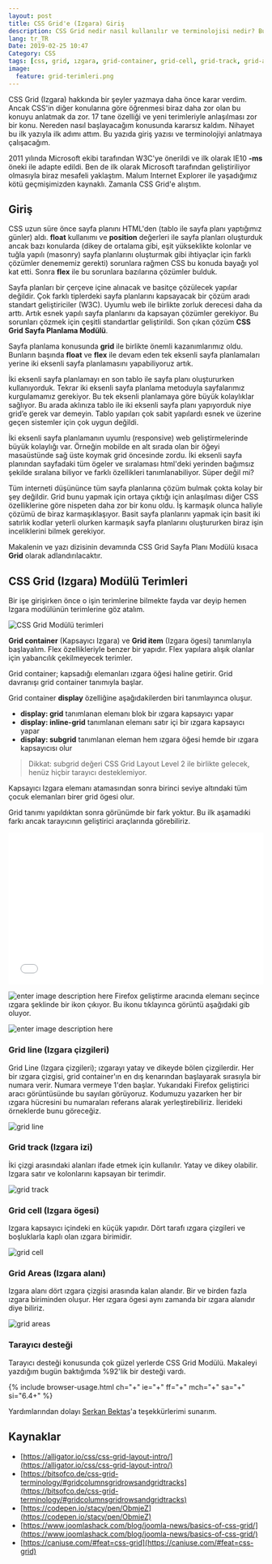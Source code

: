 ```yaml
---
layout: post
title: CSS Grid'e (Izgara) Giriş
description: CSS Grid nedir nasıl kullanılır ve terminolojisi nedir? Bunları göreceğiz.
lang: tr_TR
Date: 2019-02-25 10:47
Category: CSS
tags: [css, grid, ızgara, grid-container, grid-cell, grid-track, grid-areas]
image:
  feature: grid-terimleri.png
---
```


CSS Grid (Izgara) hakkında bir şeyler yazmaya daha önce karar verdim. Ancak CSS'in diğer konularına göre öğrenmesi biraz daha zor olan bu konuyu anlatmak da zor. 17 tane özelliği ve yeni terimleriyle anlaşılması zor bir konu. Nereden nasıl başlayacağım konusunda kararsız kaldım. Nihayet bu ilk yazıyla ilk adımı attım. Bu yazıda giriş yazısı ve terminolojiyi anlatmaya çalışacağım.

2011 yılında Microsoft ekibi tarafından W3C'ye önerildi ve ilk olarak IE10 **-ms** öneki ile adapte edildi. Ben de ilk olarak Microsoft tarafından geliştiriliyor olmasıyla biraz mesafeli yaklaştım. Malum Internet Explorer ile yaşadığımız kötü geçmişimizden kaynaklı. Zamanla CSS Grid'e alıştım.

## Giriş

CSS uzun süre önce sayfa planını HTML'den (tablo ile sayfa planı yaptığımız günler) aldı. **float** kullanımı ve **position** değerleri ile sayfa planları oluşturduk ancak bazı konularda (dikey de ortalama gibi, eşit yükseklikte kolonlar ve tuğla yapılı (masonry) sayfa planlarını oluşturmak gibi ihtiyaçlar için farklı çözümler denememiz gerekti) sorunlara rağmen CSS bu konuda bayağı yol kat etti. Sonra **flex** ile bu sorunlara bazılarına çözümler bulduk. 

Sayfa planları bir çerçeve içine alınacak ve basitçe çözülecek yapılar değildir. Çok farklı tiplerdeki sayfa planlarını kapsayacak bir çözüm aradı standart geliştiriciler (W3C). Uyumlu web ile birlikte zorluk derecesi daha da arttı. Artık esnek yapılı sayfa planlarını da kapsayan çözümler gerekiyor. Bu sorunları çözmek için çeşitli standartlar geliştirildi. Son çıkan çözüm **CSS Grid Sayfa Planlama Modülü**. 

Sayfa planlama konusunda **grid** ile birlikte önemli kazanımlarımız oldu. Bunların başında **float** ve **flex** ile devam eden tek eksenli sayfa planlamaları yerine iki eksenli sayfa planlamasını yapabiliyoruz artık. 

İki eksenli sayfa planlamayı en son tablo ile  sayfa planı oluştururken kullanıyorduk. Tekrar iki eksenli sayfa planlama metoduyla sayfalarımız kurgulamamız gerekiyor. Bu tek eksenli planlamaya göre büyük kolaylıklar sağlıyor. Bu arada aklınıza tablo ile iki eksenli sayfa planı yapıyorduk niye grid’e gerek var demeyin. Tablo yapıları çok sabit yapılardı esnek ve üzerine geçen sistemler için çok uygun değildi. 

İki eksenli sayfa planlamanın uyumlu (responsive) web geliştirmelerinde büyük kolaylığı var. Örneğin mobilde en alt sırada olan bir öğeyi masaüstünde sağ üste koymak grid öncesinde zordu. İki eksenli sayfa planından sayfadaki tüm ögeler ve sıralaması html'deki yerinden bağımsız şekilde sıralana biliyor ve  farklı özellikleri tanımlanabiliyor. Süper değil mi?

Tüm interneti düşününce tüm sayfa planlarına çözüm bulmak çokta kolay bir şey değildir. Grid bunu yapmak için ortaya çıktığı için anlaşılması diğer CSS özelliklerine göre nispeten daha zor bir konu oldu. İş karmaşık olunca haliyle çözümü de biraz karmaşıklaşıyor. Basit sayfa planlarını yapmak için basit iki satırlık kodlar yeterli olurken karmaşık sayfa planlarını oluştururken biraz işin inceliklerini bilmek gerekiyor.

Makalenin ve yazı dizisinin devamında CSS Grid Sayfa Planı Modülü kısaca **Grid** olarak adlandırılacaktır.

## CSS Grid (Izgara) Modülü Terimleri

Bir işe girişirken önce o işin terimlerine bilmekte fayda var deyip hemen Izgara modülünün terimlerine göz atalım.

![CSS Grid Modülü terimleri](https://fatihhayrioglu.com/images/grid-terimleri.png)

**Grid container** (Kapsayıcı Izgara) ve **Grid item** (Izgara ögesi) tanımlarıyla başlayalım. Flex özellikleriyle benzer bir yapıdır. Flex yapılara alışık olanlar için yabancılık çekilmeyecek terimler. 

Grid container; kapsadığı elemanları ızgara öğesi haline getirir. Grid davranışı grid container tanımıyla başlar. 

Grid container **display** özelliğine aşağıdakilerden biri tanımlayınca oluşur.

 - **display: grid** tanımlanan elemanı blok bir ızgara kapsayıcı yapar
 - **display: inline-grid** tanımlanan elemanı satır içi bir ızgara kapsayıcı yapar
 - **display: subgrid** tanımlanan eleman hem ızgara öğesi hemde bir ızgara kapsayıcısı olur

> Dikkat: subgrid değeri CSS Grid Layout Level 2 ile birlikte gelecek, henüz hiçbir tarayıcı desteklemiyor.

Kapsayıcı Izgara elemanı atamasından sonra birinci seviye altındaki tüm çocuk elemanları birer grid ögesi olur. 

Grid tanımı yapıldıktan sonra görünümde bir fark yoktur. Bu ilk aşamadıki farkı ancak tarayıcının geliştirici araçlarında görebiliriz. 

<iframe height="300" style="width: 100%;" scrolling="no" title="grid container" src="//codepen.io/fatihhayri/embed/BMprVy/?height=300&theme-id=13521&default-tab=css,result" frameborder="no" allowtransparency="true" allowfullscreen="true">
  See the Pen <a href='https://codepen.io/fatihhayri/pen/BMprVy/'>grid container</a> by Fatih 
  (<a href='https://codepen.io/fatihhayri'>@fatihhayri</a>) on <a href='https://codepen.io'>CodePen</a>.
</iframe>

![enter image description here](https://fatihhayrioglu.com/images/firefox-grid.png)
Firefox geliştirme aracında elemanı seçince ızgara şeklinde bir ikon çıkıyor. Bu ikonu tıklayınca görüntü aşağıdaki gib oluyor.

![enter image description here](https://fatihhayrioglu.com/images/firefox-grid-selected.png)

### Grid line (Izgara çizgileri)

Grid Line (Izgara çizgileri); ızgarayı yatay ve dikeyde bölen çizgilerdir. Her bir ızgara çizgisi, grid container'ın en dış kenarından başlayarak sırasıyla bir numara verir. Numara vermeye 1'den başlar. Yukarıdaki Firefox geliştirici aracı görüntüsünde bu sayıları görüyoruz. Kodumuzu yazarken her bir ızgara hücresini bu numaraları referans alarak yerleştirebiliriz. İlerideki örneklerde bunu göreceğiz.

![grid line](https://fatihhayrioglu.com/images/grid-line.jpg)

### Grid track (Izgara izi)

İki çizgi arasındaki alanları ifade etmek için kullanılır. Yatay ve dikey olabilir. Izgara satır ve kolonlarını kapsayan bir terimdir.

![grid track](https://fatihhayrioglu.com/images/grid-track.jpg)

### Grid cell (Izgara ögesi)

Izgara kapsayıcı içindeki en küçük yapıdır. Dört tarafı ızgara çizgileri ve boşluklarla kaplı olan ızgara birimidir. 

![grid cell](https://fatihhayrioglu.com/images/grid-cell.jpg)

### Grid Areas (Izgara alanı)

Izgara alanı dört ızgara çizgisi arasında kalan alandır. Bir ve birden fazla ızgara biriminden oluşur. Her ızgara ögesi aynı zamanda bir ızgara alanıdır diye biliriz.

![grid areas](https://fatihhayrioglu.com/images/grid-areas.jpg)

### Tarayıcı desteği

Tarayıcı desteği konusunda çok güzel yerlerde CSS Grid Modülü. Makaleyi yazdığım bugün baktığımda %92'lik bir desteği vardı.

{% include browser-usage.html ch="+" ie="+" ff="+" mch="+" sa="+" si="6.4+" %}

Yardımlarından dolayı [Serkan Bektaş](https://twitter.com/serkanbektasim)'a teşekkürlerimi sunarım. 

## Kaynaklar

- [https://alligator.io/css/css-grid-layout-intro/](https://alligator.io/css/css-grid-layout-intro/)
- [https://bitsofco.de/css-grid-terminology/#gridcolumnsgridrowsandgridtracks](https://bitsofco.de/css-grid-terminology/#gridcolumnsgridrowsandgridtracks)
- [https://codepen.io/stacy/pen/ObmjeZ](https://codepen.io/stacy/pen/ObmjeZ)
- [https://www.joomlashack.com/blog/joomla-news/basics-of-css-grid/](https://www.joomlashack.com/blog/joomla-news/basics-of-css-grid/)
- [https://caniuse.com/#feat=css-grid](https://caniuse.com/#feat=css-grid)